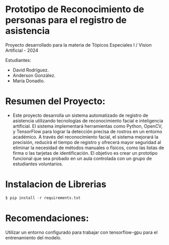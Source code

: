 # Prototipo de Reconocimiento de personas para el registro de asistencia

Proyecto desarrollado para la materia de Tópicos Especiales I / Vision Artificial - 2024

Estudiantes:
* David Rodríguez.
* Anderson González.
* María Donadío.

# Resumen del Proyecto:

* Este proyecto desarrolla un sistema automatizado de registro de asistencia utilizando tecnologías  de reconocimiento facial e inteligencia artificial. El sistema implementará herramientas como 
Python, OpenCV, y TensorFlow para lograr la detección precisa de rostros en un entorno académico. A través del reconocimiento facial, el sistema mejorará la precisión, reducirá el tiempo
de registro y ofrecerá mayor seguridad al eliminar la necesidad de métodos manuales o físicos, como las listas de firma o las tarjetas de identificación. El objetivo es crear un prototipo funcional 
que sea probado en un aula controlada con un grupo de estudiantes voluntarios.

# Instalacion de Librerias
```python
$ pip install -r requirements.txt
```

# Recomendaciones:
Utilizar un entorno configurado para trabajar con tensorflow-gpu para el entrenamiento del modelo.
